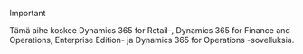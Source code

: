 > [!IMPORTANT]
> Tämä aihe koskee Dynamics 365 for Retail-, Dynamics 365 for Finance and Operations, Enterprise Edition- ja Dynamics 365 for Operations -sovelluksia.

